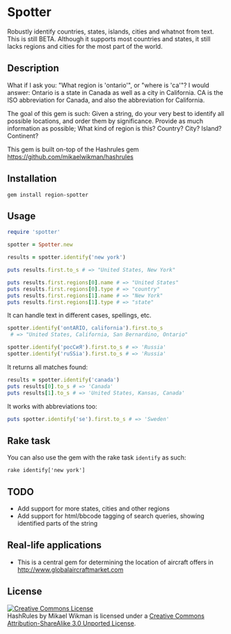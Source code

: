 
# Spotter

Robustly identify countries, states, islands, cities and whatnot from text. This is still BETA. Although it supports most countries and states, it still lacks regions and cities for the most part of the world. 

## Description

What if I ask you: "What region is 'ontario'", or "where is 'ca'"? I would answer: Ontario is a state in Canada as well as a city in California. CA is the ISO abbreviation for Canada, and also the abbreviation for California.

The goal of this gem is such: Given a string, do your very best to identify all possible locations, and order them by significance. Provide as much information as possible; What kind of region is this? Country? City? Island? Continent?

This gem is built on-top of the Hashrules gem https://github.com/mikaelwikman/hashrules

## Installation

```
gem install region-spotter
```

## Usage

```ruby
require 'spotter'

spotter = Spotter.new

results = spotter.identify('new york')

puts results.first.to_s # => "United States, New York"

puts results.first.regions[0].name # => "United States"
puts results.first.regions[0].type # => "country"
puts results.first.regions[1].name # => "New York"
puts results.first.regions[1].type # => "state"
```

It can handle text in different cases, spellings, etc.

```ruby
spotter.identify('ontARIO, california').first.to_s 
 # => "United States, California, San Bernardino, Ontario"

spotter.identify('росСиЯ').first.to_s # => 'Russia'
spotter.identify('ruSSia').first.to_s # => 'Russia'
```

It returns all matches found:

```ruby
results = spotter.identify('canada')
puts results[0].to_s # => 'Canada'
puts results[1].to_s # => 'United States, Kansas, Canada'
```

It works with abbreviations too:

```ruby
puts spotter.identify('se').first.to_s # => 'Sweden'
```

## Rake task

You can also use the gem with the rake task `identify` as such:

```
rake identify['new york']
```

## TODO

* Add support for more states, cities and other regions
* Add support for html/bbcode tagging of search queries, showing identified parts of the string 

## Real-life applications

* This is a central gem for determining the location of aircraft offers in http://www.globalaircraftmarket.com

## License

<a rel="license" href="http://creativecommons.org/licenses/by-sa/3.0/deed.en_US"><img alt="Creative Commons License" style="border-width:0" src="http://i.creativecommons.org/l/by-sa/3.0/80x15.png" /></a><br /><span xmlns:dct="http://purl.org/dc/terms/" property="dct:title">HashRules</span> by <span xmlns:cc="http://creativecommons.org/ns#" property="cc:attributionName">Mikael Wikman</span> is licensed under a <a rel="license" href="http://creativecommons.org/licenses/by-sa/3.0/deed.en_US">Creative Commons Attribution-ShareAlike 3.0 Unported License</a>.

